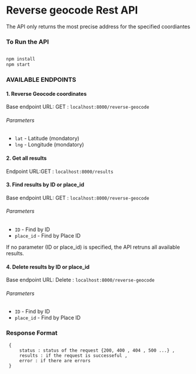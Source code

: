 # Reverse geocode Rest API

The API only returns the most precise address for the specified coordiantes

### To Run the API

``` sh

npm install
npm start

```

### AVAILABLE ENDPOINTS

#### 1. Reverse Geocode coordinates

Base endpoint URL: GET : `localhost:8000/reverse-geocode`

###### Parameters

* `lat` - Latitude (mondatory)
* `lng` - Longitude (mondatory)


#### 2. Get all results

   Endpoint URL:GET : `localhost:8000/results`


#### 3. Find results by ID or place_id

Base endpoint URL: GET :  `localhost:8000/reverse-geocode`

###### Parameters

* `ID` - Find by ID 
* `place_id` - Find by Place ID 

If no parameter (ID or place_id) is specified, the API retruns all available results.



#### 4. Delete results by ID or place_id

Base endpoint URL: Delete :  `localhost:8000/reverse-geocode`

###### Parameters


* `ID` - Find by ID 
* `place_id` - Find by Place ID 


### Response Format

```
 {
     status : status of the request {200, 400 , 404 , 500 ...} ,
     results : if the request is successeful , 
     error : if there are errors
 }
```